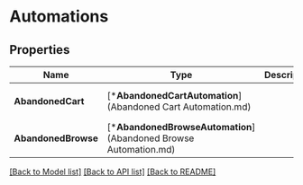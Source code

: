 # Automations

## Properties
Name | Type | Description | Notes
------------ | ------------- | ------------- | -------------
**AbandonedCart** | [***AbandonedCartAutomation**](Abandoned Cart Automation.md) |  | [optional] [default to null]
**AbandonedBrowse** | [***AbandonedBrowseAutomation**](Abandoned Browse Automation.md) |  | [optional] [default to null]

[[Back to Model list]](../README.md#documentation-for-models) [[Back to API list]](../README.md#documentation-for-api-endpoints) [[Back to README]](../README.md)


